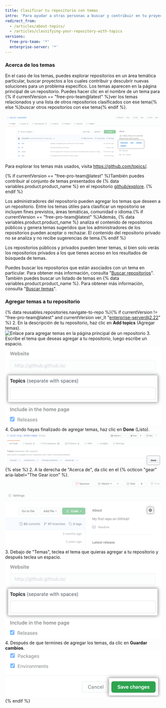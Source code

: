 ```yaml
---
title: Clasificar tu repositorio con temas
intro: 'Para ayudar a otras personas a buscar y contribuir en tu proyecto, puedes agregar temas a tu repositorio relacionados con el fin previsto de tu proyecto, área temática, grupos de afinidad u otras cualidades importantes.'
redirect_from:
  - /articles/about-topics/
  - /articles/classifying-your-repository-with-topics
versions:
  free-pro-team: '*'
  enterprise-server: '*'
---
```


### Acerca de los temas

En el caso de los temas, puedes explorar repositorios en un área temática particular, buscar proyectos a los cuales contribuir y descubrir nuevas soluciones para un problema específico. Los temas aparecen en la página principal de un repositorio. Puedes hacer clic en el nombre de un tema para {% if currentVersion == "free-pro-team@latest" %}ver los temas relacionados y una lista de otros repositorios clasificados con ese tema{% else %}buscar otros repositorios con ese tema{% endif %}.

![Página principal del repositorio de prueba que muestra temas](/assets/images/help/repository/os-repo-with-topics.png)

Para explorar los temas más usados, visita https://github.com/topics/.

{% if currentVersion == "free-pro-team@latest" %}También puedes contribuir al conjunto de temas presentados de {% data variables.product.product_name %} en el repositorio [github/explore](https://github.com/github/explore). {% endif %}

Los administradores del repositorio pueden agregar los temas que deseen a un repositorio. Entre los temas útiles para clasificar un repositorio se incluyen fines previstos, áreas temáticas, comunidad o idioma.{% if currentVersion == "free-pro-team@latest" %}Además, {% data variables.product.product_name %} analiza el contenido de repositorios públicos y genera temas sugeridos que los administradores de los repositorios pueden aceptar o rechazar. El contenido del repositorio privado no se analiza y no recibe sugerencias de tema.{% endif %}

Los repositorios públicos y privados pueden tener temas, si bien solo verás los repositorios privados a los que tienes acceso en los resultados de búsqueda de temas.

Puedes buscar los repositorios que están asociados con un tema en particular. Para obtener más información, consulta "[Buscar repositorios](/articles/searching-for-repositories/#search-by-topic)". También puedes buscar un listado de temas en {% data variables.product.product_name %}. Para obtener más información, consulta "[Buscar temas](/articles/searching-topics)".

### Agregar temas a tu repositorio

{% data reusables.repositories.navigate-to-repo %}{% if currentVersion != "free-pro-team@latest" and currentVersion ver_lt "enterprise-server@2.22" %}
2. En la descripción de tu repositorio, haz clic en **Add topics** (Agregar temas). ![Enlace para agregar temas en la página principal de un repositorio](/assets/images/help/repository/add-topics-link.png)
3. Escribe el tema que deseas agregar a tu repositorio, luego escribe un espacio. ![Formulario para ingresar temas](/assets/images/help/repository/add-topic-form.png)
4. Cuando hayas finalizado de agregar temas, haz clic en **Done** (Listo). ![Formulario con una lista de temas y botón Done (Listo)](/assets/images/help/repository/add-topics-done-button.png)
{% else %}
2. A la derecha de "Acerca de", da clic en el {% octicon "gear" aria-label="The Gear icon" %}. ![Icono de engrane en la página principal del repositorio](/assets/images/help/repository/edit-repository-details-gear.png)
3. Debajo de "Temas", teclea el tema que quieras agregar a tu repositorio y después teclea un espacio. ![Formulario para ingresar temas](/assets/images/help/repository/add-topic-form.png)
4. Después de que termines de agregar los temas, da clic en **Guardar cambios**. ![Botón de "Guardar cambios" en "Editar los detalles del repositorio"](/assets/images/help/repository/edit-repository-details-save-changes-button.png)
{% endif %}
